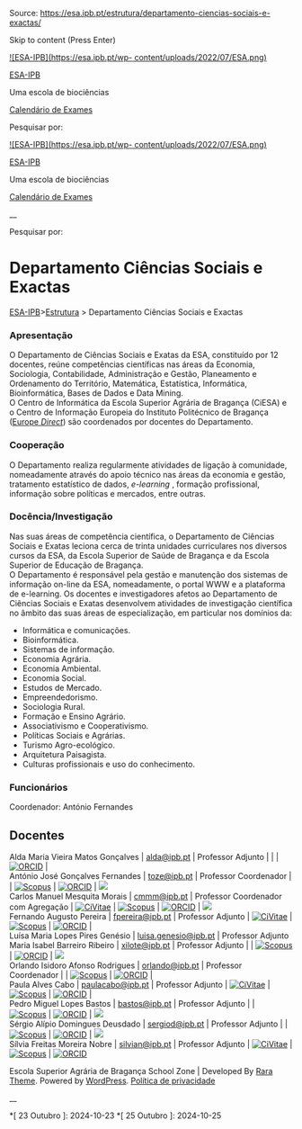 Source: https://esa.ipb.pt/estrutura/departamento-ciencias-sociais-e-exactas/

Skip to content (Press Enter)

[![ESA-IPB](https://esa.ipb.pt/wp-
content/uploads/2022/07/ESA.png)](https://esa.ipb.pt/)

[ESA-IPB](https://esa.ipb.pt/)

Uma escola de biociências

[Calendário de Exames](https://esa.ipb.pt/horarios/)

Pesquisar por:

  

  

  

  

  

[![ESA-IPB](https://esa.ipb.pt/wp-
content/uploads/2022/07/ESA.png)](https://esa.ipb.pt/)

[ESA-IPB](https://esa.ipb.pt/)

Uma escola de biociências

[Calendário de Exames](https://esa.ipb.pt/horarios/)

  

__

Pesquisar por:

# Departamento Ciências Sociais e Exactas

[ESA-IPB](https://esa.ipb.pt)>[Estrutura](https://esa.ipb.pt/estrutura/) >
Departamento Ciências Sociais e Exactas

### Apresentação

O Departamento de Ciências Sociais e Exatas da ESA, constituído por 12
docentes, reúne competências científicas nas áreas da Economia, Sociologia,
Contabilidade, Administração e Gestão, Planeamento e Ordenamento do
Território, Matemática, Estatística, Informática, Bioinformática, Bases de
Dados e Data Mining.  
O Centro de Informática da Escola Superior Agrária de Bragança (CiESA) e o
Centro de Informação Europeia do Instituto Politécnico de Bragança ([Europe
_Direct_](https://esa.ipb.pt/apoio-a-comunidade/cied/)) são coordenados por
docentes do Departamento.

### Cooperação

O Departamento realiza regularmente atividades de ligação à comunidade,
nomeadamente através do apoio técnico nas áreas da economia e gestão,
tratamento estatístico de dados, _e-learning_ , formação profissional,
informação sobre políticas e mercados, entre outras.

### Docência/Investigação

Nas suas áreas de competência científica, o Departamento de Ciências Sociais e
Exatas leciona cerca de trinta unidades curriculares nos diversos cursos da
ESA, da Escola Superior de Saúde de Bragança e da Escola Superior de Educação
de Bragança.  
O Departamento é responsável pela gestão e manutenção dos sistemas de
informação on-line da ESA, nomeadamente, o portal WWW e a plataforma de
e-learning. Os docentes e investigadores afetos ao Departamento de Ciências
Sociais e Exatas desenvolvem atividades de investigação científica no âmbito
das suas áreas de especialização, em particular nos domínios da:

  * Informática e comunicações.
  * Bioinformática.
  * Sistemas de informação.
  * Economia Agrária.
  * Economia Ambiental.
  * Economia Social.
  * Estudos de Mercado.
  * Empreendedorismo.
  * Sociologia Rural.
  * Formação e Ensino Agrário.
  * Associativismo e Cooperativismo.
  * Políticas Sociais e Agrárias.
  * Turismo Agro-ecológico.
  * Arquitetura Paisagista.
  * Culturas profissionais e uso do conhecimento.

### Funcionários

Coordenador: António Fernandes

Docentes  
---  
Alda Maria Vieira Matos Gonçalves  |  alda@ipb.pt |  Professor Adjunto |  |  |  [![ORCID](https://esa.ipb.pt/wp-content/uploads/2022/08/ORCID-e1666796867690.png)](https://orcid.org/0000-0002-8021-4919) |   
António José Gonçalves Fernandes |  toze@ipb.pt |  Professor Coordenador |  |  [![Scopus](https://esa.ipb.pt/wp-content/uploads/2022/10/Scopus-e1666785020630.png)](https://www.scopus.com/authid/detail.uri?authorId=55815966700) |  [![ORCID](https://esa.ipb.pt/wp-content/uploads/2022/08/ORCID-e1666796867690.png)](https://orcid.org/0000-0002-9971-4796) |  [![](https://esa.ipb.pt/wp-content/uploads/2022/08/www2.gif)](http://sites.esa.ipb.pt/~antonio/)  
Carlos Manuel Mesquita Morais |  cmmm@ipb.pt |  Professor Coordenador com Agregação |  [![CiVitae](https://esa.ipb.pt/wp-content/uploads/2022/08/CiVitae-e1666796852360.png)](https://www.cienciavitae.pt//F01E-0B29-326B) |  [![Scopus](https://esa.ipb.pt/wp-content/uploads/2022/10/Scopus-e1666785020630.png)](https://www.scopus.com/authid/detail.uri?authorId=49863980800) |  [![ORCID](https://esa.ipb.pt/wp-content/uploads/2022/08/ORCID-e1666796867690.png)](https://orcid.org/0000-0003-0537-0652) |  [![](https://esa.ipb.pt/wp-content/uploads/2022/08/www2.gif)](http://www.ipb.pt/~cmmm/)  
Fernando Augusto Pereira |  fpereira@ipb.pt |  Professor Adjunto |  [![CiVitae](https://esa.ipb.pt/wp-content/uploads/2022/08/CiVitae-e1666796852360.png)](https://www.cienciavitae.pt//C51E-6B11-C82F) |  [![Scopus](https://esa.ipb.pt/wp-content/uploads/2022/10/Scopus-e1666785020630.png)](https://www.scopus.com/authid/detail.uri?authorId=57192927859) |  [![ORCID](https://esa.ipb.pt/wp-content/uploads/2022/08/ORCID-e1666796867690.png)](https://orcid.org/0000-0002-3294-3084) |   
Luísa Maria Lopes Pires Genésio |  luisa.genesio@ipb.pt |  Professor Adjunto  
Maria Isabel Barreiro Ribeiro |  xilote@ipb.pt |  Professor Adjunto |  |  [![Scopus](https://esa.ipb.pt/wp-content/uploads/2022/10/Scopus-e1666785020630.png)](https://www.scopus.com/authid/detail.uri?authorId=38761990000) |  [![ORCID](https://esa.ipb.pt/wp-content/uploads/2022/08/ORCID-e1666796867690.png)](https://orcid.org/0000-0002-5425-006X) |  [![](https://esa.ipb.pt/wp-content/uploads/2022/08/www2.gif)](http://sites.esa.ipb.pt/~isabel/)  
Orlando Isidoro Afonso Rodrigues |  orlando@ipb.pt |  Professor Coordenador |  |  [![Scopus](https://esa.ipb.pt/wp-content/uploads/2022/10/Scopus-e1666785020630.png)](https://www.scopus.com/authid/detail.uri?authorId=57211288047) |  [![ORCID](https://esa.ipb.pt/wp-content/uploads/2022/08/ORCID-e1666796867690.png)](https://orcid.org/0000-0002-0437-2544) |   
Paula Alves Cabo |  paulacabo@ipb.pt |  Professor Adjunto |  [![CiVitae](https://esa.ipb.pt/wp-content/uploads/2022/08/CiVitae-e1666796852360.png)](https://www.cienciavitae.pt//171A-E569-EAF4) |  [![Scopus](https://esa.ipb.pt/wp-content/uploads/2022/10/Scopus-e1666785020630.png)](https://www.scopus.com/authid/detail.uri?authorId=41961021900) |  [![ORCID](https://esa.ipb.pt/wp-content/uploads/2022/08/ORCID-e1666796867690.png)](https://orcid.org/0000-0002-8462-7657) |   
Pedro Miguel Lopes Bastos |  bastos@ipb.pt |  Professor Adjunto |  |  [![Scopus](https://esa.ipb.pt/wp-content/uploads/2022/10/Scopus-e1666785020630.png)](https://www.scopus.com/authid/detail.uri?authorId=35748310100) |  [![ORCID](https://esa.ipb.pt/wp-content/uploads/2022/08/ORCID-e1666796867690.png)](https://orcid.org/0000-0002-8445-8398) |  [![](https://esa.ipb.pt/wp-content/uploads/2022/08/www2.gif)](http://www.esa.ipb.pt/~bastos/)  
Sérgio Alípio Domingues Deusdado |  sergiod@ipb.pt |  Professor Adjunto |  |  [![Scopus](https://esa.ipb.pt/wp-content/uploads/2022/10/Scopus-e1666785020630.png)](https://www.scopus.com/authid/detail.uri?authorId=15764598600) |  [![ORCID](https://esa.ipb.pt/wp-content/uploads/2022/08/ORCID-e1666796867690.png)](https://orcid.org/0000-0003-2638-2230) |  [![](https://esa.ipb.pt/wp-content/uploads/2022/08/www2.gif)](http://www.esa.ipb.pt/~sergiod/)  
Sílvia Freitas Moreira Nobre |  silvian@ipb.pt |  Professor Adjunto |  [![CiVitae](https://esa.ipb.pt/wp-content/uploads/2022/08/CiVitae-e1666796852360.png)](https://www.cienciavitae.pt//0416-7E96-3D14) |  [![Scopus](https://esa.ipb.pt/wp-content/uploads/2022/10/Scopus-e1666785020630.png)](https://www.scopus.com/authid/detail.uri?authorId=55971197400) |  [![ORCID](https://esa.ipb.pt/wp-content/uploads/2022/08/ORCID-e1666796867690.png)](https://orcid.org/0000-0001-8756-6223)  
  
  

Escola Superior Agrária de Bragança  School Zone | Developed By [Rara Theme](https://rarathemes.com/). Powered by [WordPress](https://wordpress.org/).  [Política de privacidade](https://esa.ipb.pt/politica-de-privacidade/)

__

  *[ 23 Outubro ]: 2024-10-23
  *[ 25 Outubro ]: 2024-10-25